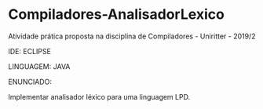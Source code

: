 # Compiladores-AnalisadorLexico
Atividade prática proposta na disciplina de Compiladores - Uniritter - 2019/2

IDE: ECLIPSE

LINGUAGEM: JAVA

ENUNCIADO:

Implementar  analisador léxico para uma linguagem LPD.
